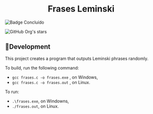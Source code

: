 <h1 align="center"> Frases Leminski </h1>

![Badge Concluído](http://img.shields.io/static/v1?label=STATUS&message=%20CONCLUIDO&color=GREEN&style=for-the-badge)

![GitHub Org's stars](https://img.shields.io/github/stars/paulasbia?style=social)

## :hammer:Development 
This project creates a program that outputs Leminski phrases randomly.

To build, run the following command:

- `gcc frases.c -o frases.exe` , on Windows,
- `gcc frases.c -o frases.out` , on Linux.

To run:

- `.\frases.exe`, on Windowns,
- `./frases.out`, on Linux.
